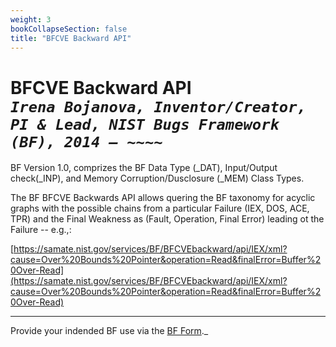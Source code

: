 ```yaml
---
weight: 3
bookCollapseSection: false
title: "BFCVE Backward API"
---
```

# BFCVE Backward API <br/>_`Irena Bojanova, Inventor/Creator, PI & Lead, NIST Bugs Framework (BF), 2014 – ~~~~`_

BF Version 1.0, comprizes the BF Data Type (_DAT), Input/Output check(_INP), and Memory Corruption/Dusclosure (_MEM) Class Types.

The BF BFCVE Backwards API allows quering the BF taxonomy for acyclic graphs with the possible chains from a particular Failure (IEX, DOS, ACE, TPR) and the Final Weakness as (Fault, Operation, Final Error) leading ot the Failure -- e.g.,:

[https://samate.nist.gov/services/BF/BFCVEbackward/api/IEX/xml?cause=Over%20Bounds%20Pointer&operation=Read&finalError=Buffer%20Over-Read](https://samate.nist.gov/services/BF/BFCVEbackward/api/IEX/xml?cause=Over%20Bounds%20Pointer&operation=Read&finalError=Buffer%20Over-Read)

<!-- Could be only by Failure and Final Operation and Final Error -- e.g.,:

[https://samate.nist.gov/services/BF/BFCVEbackward/api/ACE/xml?operation=Write&finalError=Buffer%20Overflow](https://samate.nist.gov/services/BF/BFCVEbackward/api/ACE/xml?operation=Write&finalError=Buffer%20Overflow)


Could be only by Failure and Final Error -- e.g.,:

[https://samate.nist.gov/services/BF/BFCVEbackward/api/DOS/xml?FinalError=NULL%20Pointer%20Dereference](https://samate.nist.gov/services/BF/BFCVEbackward/api/DOS/xml?FinalError=NULL%20Pointer%20Dereference)

Could be in JSON format:

[https://samate.nist.gov/services/BF/BFCVEbackward/api/IEX/json?operation=Write&finalError=Buffer%20Overflow](https://samate.nist.gov/services/BF/BFCVEbackward/api/IEX/json?operation=Write&finalError=Buffer%20Overflow)

[https://samate.nist.gov/services/BF/BFCVEbackward/api/IEX?operation=Write&finalError=Buffer%20Overflow](https://samate.nist.gov/services/BF/BFCVEbackward/api/IEX?operation=Write&finalError=Buffer%20Overflow) -- same as above -->

______________________________________
Provide your indended BF use via the [BF Form](https://forms.gle/SRZyva5Vn1i4dQQ2A)._